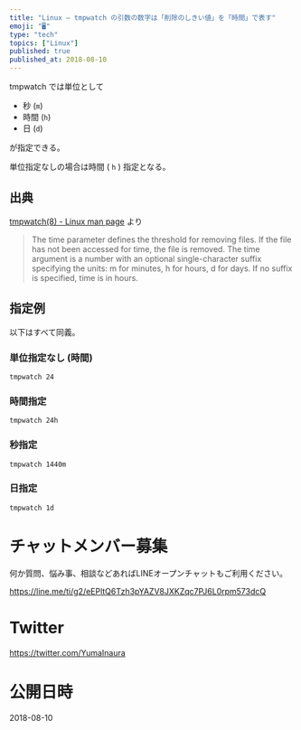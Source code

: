 ```yaml
---
title: "Linux — tmpwatch の引数の数字は「削除のしきい値」を「時間」で表す"
emoji: "🖥"
type: "tech"
topics: ["Linux"]
published: true
published_at: 2018-08-10
---
```


tmpwatch では単位として

- 秒 (`m`)
- 時間 (`h`)
- 日 (`d`)

が指定できる。

単位指定なしの場合は時間 ( `h` ) 指定となる。

## 出典

[tmpwatch(8) - Linux man page](https://linux.die.net/man/8/tmpwatch) より

>The time parameter defines the threshold for removing files.
If the file has not been accessed for time, the file is removed.
The time argument is a number with an optional single-character suffix specifying the units: m for minutes, h for hours, d for days.
If no suffix is specified, time is in hours.

## 指定例

以下はすべて同義。

### 単位指定なし (時間)

```
tmpwatch 24
```

### 時間指定

```
tmpwatch 24h
```

### 秒指定

```
tmpwatch 1440m
```

### 日指定

```
tmpwatch 1d
```









<!-- Update From Qiita API -->

# チャットメンバー募集


何か質問、悩み事、相談などあればLINEオープンチャットもご利用ください。

https://line.me/ti/g2/eEPltQ6Tzh3pYAZV8JXKZqc7PJ6L0rpm573dcQ





# Twitter


https://twitter.com/YumaInaura


<!-- Update From Qiita API -->



# 公開日時

2018-08-10
